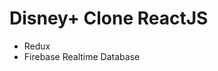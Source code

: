 # Disney+ Clone ReactJS

<!-- [Current Build](https://disneyplus-clone-7fd6c.web.app/) -->

- Redux
- Firebase Realtime Database
